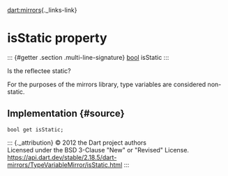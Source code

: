 [dart:mirrors](../../dart-mirrors/dart-mirrors-library){._links-link}

isStatic property
=================

::: {#getter .section .multi-line-signature}
[bool](../../dart-core/bool-class) isStatic
:::

Is the reflectee static?

For the purposes of the mirrors library, type variables are considered
non-static.

Implementation {#source}
--------------

``` {.language-dart data-language="dart"}
bool get isStatic;
```

::: {._attribution}
© 2012 the Dart project authors\
Licensed under the BSD 3-Clause \"New\" or \"Revised\" License.\
<https://api.dart.dev/stable/2.18.5/dart-mirrors/TypeVariableMirror/isStatic.html>
:::
